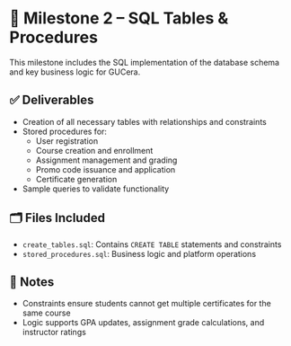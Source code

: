 # 📌 Milestone 2 – SQL Tables & Procedures

This milestone includes the SQL implementation of the database schema and key business logic for GUCera.

## ✅ Deliverables

- Creation of all necessary tables with relationships and constraints
- Stored procedures for:
  - User registration
  - Course creation and enrollment
  - Assignment management and grading
  - Promo code issuance and application
  - Certificate generation
- Sample queries to validate functionality

## 🗂️ Files Included

- `create_tables.sql`: Contains `CREATE TABLE` statements and constraints
- `stored_procedures.sql`: Business logic and platform operations

## 📝 Notes

- Constraints ensure students cannot get multiple certificates for the same course
- Logic supports GPA updates, assignment grade calculations, and instructor ratings

